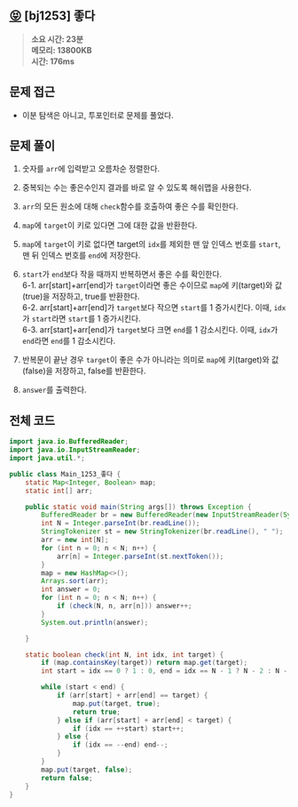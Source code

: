 ## [😝](https://www.acmicpc.net/problem/1253) [bj1253] 좋다

> **소요 시간: 23분<br>
> 메모리: 13800KB<br>
> 시간: 176ms**

## 문제 접근

- 이분 탐색은 아니고, 투포인터로 문제를 풀었다.

## 문제 풀이

1. 숫자를 `arr`에 입력받고 오름차순 정렬한다.

2. 중복되는 수는 좋은수인지 결과를 바로 알 수 있도록 해쉬맵을 사용한다.

3. `arr`의 모든 원소에 대해 `check`함수를 호출하여 좋은 수를 확인한다.

4. `map`에 `target`이 키로 있다면 그에 대한 값을 반환한다.

5. `map`에 `target`이 키로 없다면 target의 `idx`를 제외한 맨 앞 인덱스 번호를 `start`, 맨 뒤 인덱스 번호를 `end`에 저장한다.

6. `start`가 `end`보다 작을 때까지 반복하면서 좋은 수를 확인한다.<br>
   6-1. arr[start]+arr[end]가 `target`이라면 좋은 수이므로 `map`에 키(target)와 값(true)을 저장하고, true를 반환한다.<br>
   6-2. arr[start]+arr[end]가 `target`보다 작으면 `start`를 1 증가시킨다. 이때, `idx`가 `start`라면 `start`를 1 증가시킨다.<br>
   6-3. arr[start]+arr[end]가 `target`보다 크면 `end`를 1 감소시킨다. 이때, `idx`가 `end`라면 `end`를 1 감소시킨다.<br>

7. 반복문이 끝난 경우 `target`이 좋은 수가 아니라는 의미로 `map`에 키(target)와 값(false)을 저장하고, false를 반환한다.

8. `answer`를 출력한다.

## 전체 코드

```java
import java.io.BufferedReader;
import java.io.InputStreamReader;
import java.util.*;

public class Main_1253_좋다 {
    static Map<Integer, Boolean> map;
    static int[] arr;

    public static void main(String args[]) throws Exception {
        BufferedReader br = new BufferedReader(new InputStreamReader(System.in));
        int N = Integer.parseInt(br.readLine());
        StringTokenizer st = new StringTokenizer(br.readLine(), " ");
        arr = new int[N];
        for (int n = 0; n < N; n++) {
            arr[n] = Integer.parseInt(st.nextToken());
        }
        map = new HashMap<>();
        Arrays.sort(arr);
        int answer = 0;
        for (int n = 0; n < N; n++) {
            if (check(N, n, arr[n])) answer++;
        }
        System.out.println(answer);

    }

    static boolean check(int N, int idx, int target) {
        if (map.containsKey(target)) return map.get(target);
        int start = idx == 0 ? 1 : 0, end = idx == N - 1 ? N - 2 : N - 1;

        while (start < end) {
            if (arr[start] + arr[end] == target) {
                map.put(target, true);
                return true;
            } else if (arr[start] + arr[end] < target) {
                if (idx == ++start) start++;
            } else {
                if (idx == --end) end--;
            }
        }
        map.put(target, false);
        return false;
    }
}
```
